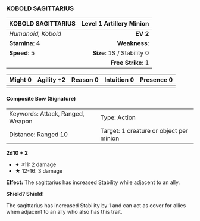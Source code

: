 ### KOBOLD SAGITTARIUS

| KOBOLD SAGITTARIUS | **Level 1 Artillery Minion** |
| :----------------- | ---------------------------: |
| *Humanoid, Kobold* |                     **EV 2** |
| **Stamina**: 4     |                **Weakness**: |
| **Speed**: 5       |   **Size**: 1S / Stability 0 |
|                    |           **Free Strike**: 1 |

| **Might** 0 | **Agility** +2 | **Reason** 0 | **Intuition** 0 | **Presence** 0 |
| ----------- | -------------- | ------------ | --------------- | -------------- |
|             |                |              |                 |                |

#### Composite Bow (Signature)

|                                  |                                         |
| :------------------------------- | :-------------------------------------- |
| Keywords: Attack, Ranged, Weapon | Type: Action                            |
| Distance: Ranged 10              | Target: 1 creature or object per minion |

**2d10 + 2**

- ✦ ≤11: 2 damage
- ★ 12-16: 3 damage

**Effect:** The sagittarius has increased Stability while adjacent to an ally.

**Shield? Shield!**

The sagittarius has increased Stability by 1 and can act as cover for allies when adjacent to an ally who also has this trait.
